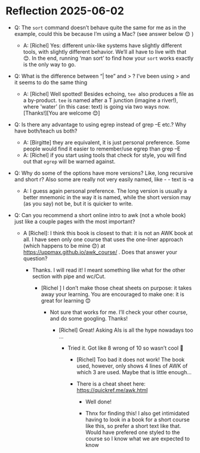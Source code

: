 # Reflection 2025-06-02



- Q: The `sort` command doesn’t behave quite the same for me as in the example, could this be because I’m using a Mac? (see answer below 😊 ) 
    - A: [Richel] Yes: different unix-like systems have slightly different tools, with slightly different behavior. We’ll all have to live with that 😊. In the end, running ‘man sort’ to find how your `sort` works exactly is the only way to go. 
- Q: What is the difference between “| tee” and > ? I’ve been using > and it seems to do the same thing 
    - A: [Richel] Well spotted! Besides echoing, `tee `also produces a file as a by-product. `tee` is named after a T junction (imagine a river!), where 'water’ (in this case: text) is going via two ways now. [Thanks!][You are welcome 😊] 
- Q: Is there any advantage to using egrep instead of grep –E etc.? Why have both/teach us both?  

    - A: [Birgitte] they are equivalent, it is just personal preference. Some people would find it easier to remember/use egrep than grep –E  
    - A: [Richel] if you start using tools that check for style, you will find out that `egrep` will be warned against.  

- Q: Why do some of the options have more versions? Like, long recursive and short r? Also some are really not very easily named, like - - text is –a 

    - A: I guess again personal preference. The long version is usually a better mnemonic in the way it is named, while the short version may (as you say) not be, but it is quicker to write.  

- Q: Can you recommend a short online intro to awk (not a whole book) just like a couple pages with the most important? 

    - A [Richel]: I think this book is closest to that: it is not an AWK book at all. I have seen only one course that uses the one-liner approach (which happens to be mine 😊) at https://uppmax.github.io/awk_course/ . Does that answer your question? 

        - Thanks. I will read it! I meant something like what for the other section with pipe and wc/Cut.  

            - [Richel ] I don’t make those cheat sheets on purpose: it takes away your learning. You are encouraged to make one: it is great for learning 😊 

                - Not sure that works for me. I’ll check your other course, and do some googling. Thanks! 

                    - [Richel] Great! Asking AIs is all the hype nowadays too ...   

                        - Tried it. Got like 8 wrong of 10 so wasn’t cool 🙁  

                            - [Richel] Too bad it does not work! The book used, however, only shows 4 lines of AWK of which 3 are used. Maybe that is little enough... 

                            - There is a cheat sheet here: https://quickref.me/awk.html  

                                - Well done! 

                                - Thnx for finding this! I also get intimidated having to look in a book for a short course like this, so prefer a short text like that. Would have prefered one styled to the course so I know what we are expected to know  
